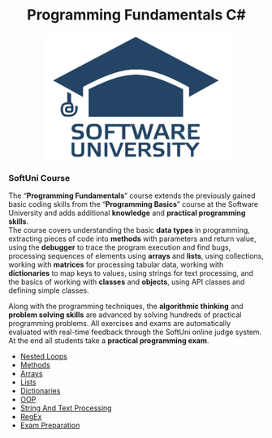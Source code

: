 <h1 align="center">Programming Fundamentals C#</h1>
<p align="center"><img src="softuniLogo.PNG" alt="SoftUni Logo" width="370" height="250"></p>

<h3>SoftUni Course</h3>

<p>The “<strong>Programming Fundamentals</strong>” course extends the previously gained basic coding skills from the “<strong>Programming Basics</strong>” course at the Software University and adds additional <strong>knowledge</strong> and <strong>practical programming skills</strong>.<br/>
The course covers understanding the basic <strong>data types</strong> in programming, extracting pieces of code into <strong>methods</strong> with parameters and return value, using the <strong>debugger</strong> to trace the program execution and find bugs, processing sequences of elements using <strong>arrays</strong> and <strong>lists</strong>, using collections, working with <strong>matrices</strong> for processing tabular data, working with <strong>dictionaries</strong> to map keys to values, using strings for text processing, and the basics of working with <strong>classes</strong> and <strong>objects</strong>, using API classes and defining simple classes.<br/>

Along with the programming techniques, the <strong>algorithmic thinking</strong> and <strong>problem solving skills</strong> are advanced by solving hundreds of practical programming problems. All exercises and exams are automatically evaluated with real-time feedback through the SoftUni online judge system. At the end all students take a <strong>practical programming exam</strong>.</p>

<ul>
	<li><a href="https://github.com/Gandjurov/CSharp-ProgrammingFundamentals/tree/master/01.%20NestedLoops"> Nested Loops </a></li>
	<li><a href="https://github.com/Gandjurov/CSharp-ProgrammingFundamentals/tree/master/02.%20Methods/Methods"> Methods </a></li>
	<li><a href="https://github.com/Gandjurov/CSharp-ProgrammingFundamentals/tree/master/03.%20Arrays/Arrays_Training"> Arrays </a></li>
	<li><a href="https://github.com/Gandjurov/CSharp-ProgrammingFundamentals/tree/master/04.%20Lists"> Lists </a></li>
	<li><a href="https://github.com/Gandjurov/CSharp-ProgrammingFundamentals/tree/master/05.%20Dictionaries/Overview%20and%20Inilialization/Dictionaries"> Dictionaries </a></li>
	<li><a href="https://github.com/Gandjurov/CSharp-ProgrammingFundamentals/tree/master/06.%20OOP_Overview/OOP_Overview"> OOP </a></li>
	<li><a href=" "> String And Text Processing </a></li>
	<li><a href=" "> RegEx </a></li>
	<li><a href=" "> Exam Preparation </a></li>
</ul>
